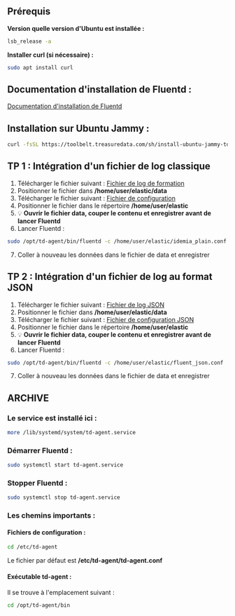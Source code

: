 
## Prérequis
**Version quelle version d'Ubuntu est installée :**
``` sh
lsb_release -a
```

**Installer curl (si nécessaire) :**
``` sh
sudo apt install curl
```

## Documentation d'installation de Fluentd :

[Documentation d'installation de Fluentd](https://docs.fluentd.org/installation/install-by-deb)

## Installation sur Ubuntu Jammy :

``` sh
curl -fsSL https://toolbelt.treasuredata.com/sh/install-ubuntu-jammy-td-agent4.sh | sh
```

## TP 1 : Intégration d'un fichier de log classique
1. Télécharger le fichier suivant : [Fichier de log de formation](https://raw.githubusercontent.com/vincent2mots/elk/main/data/log_watchlist-service-DK.log)
2. Positionner le fichier dans **/home/user/elastic/data**
3. Télécharger le fichier suivant : [Fichier de configuration](https://raw.githubusercontent.com/vincent2mots/elk/main/Fluentd/idemia_plain.conf)
4. Positionner le fichier dans le répertoire **/home/user/elastic**
5. &#128161; **Ouvrir le fichier data, couper le contenu et enregistrer avant de lancer Fluentd**
6. Lancer Fluentd :
``` sh
sudo /opt/td-agent/bin/fluentd -c /home/user/elastic/idemia_plain.conf
```
7. Coller à nouveau les données dans le fichier de data et enregistrer

## TP 2 : Intégration d'un fichier de log au format JSON
1. Télécharger le fichier suivant : [Fichier de log JSON](https://raw.githubusercontent.com/vincent2mots/elk/main/data/em.log.test)
2. Positionner le fichier dans **/home/user/elastic/data**
3. Télécharger le fichier suivant : [Fichier de configuration JSON](https://raw.githubusercontent.com/vincent2mots/elk/main/Fluentd/fluent_json.conf)
4. Positionner le fichier dans le répertoire **/home/user/elastic**
5. &#128161; **Ouvrir le fichier data, couper le contenu et enregistrer avant de lancer Fluentd**
6. Lancer Fluentd :
``` sh
sudo /opt/td-agent/bin/fluentd -c /home/user/elastic/fluent_json.conf
```
7. Coller à nouveau les données dans le fichier de data et enregistrer

## ARCHIVE
### Le service est installé ici :
``` sh
more /lib/systemd/system/td-agent.service
```

### Démarrer Fluentd :
``` sh
sudo systemctl start td-agent.service
```

### Stopper Fluentd :
``` sh
sudo systemctl stop td-agent.service
```
### Les chemins importants :

#### Fichiers de configuration :
``` sh
cd /etc/td-agent
```

Le fichier par défaut est **/etc/td-agent/td-agent.conf**

#### Exécutable td-agent :

Il se trouve à l'emplacement suivant :
``` sh
cd /opt/td-agent/bin
```